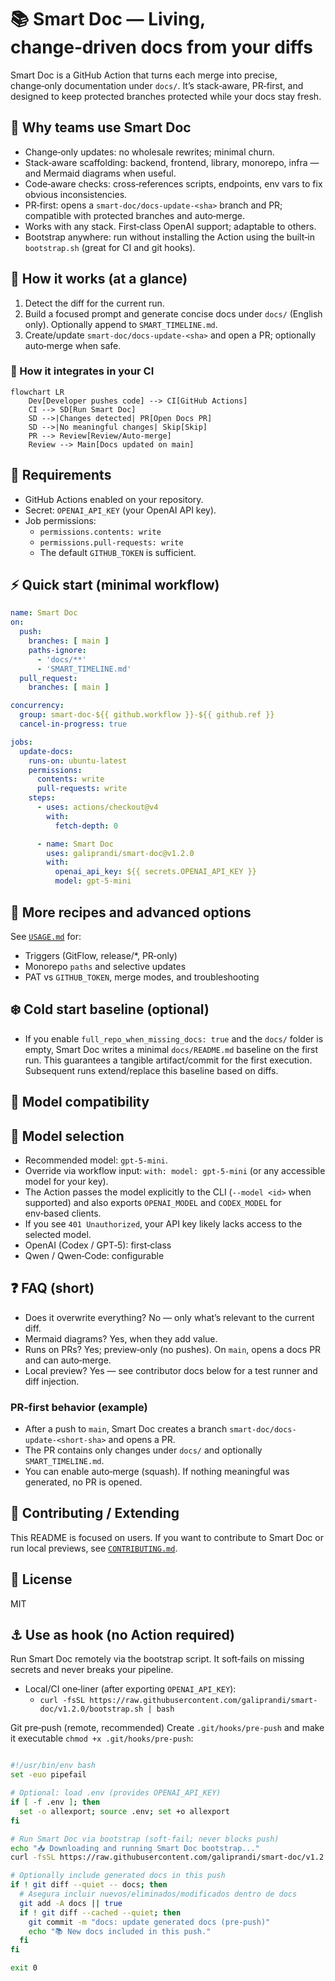 # 📚 Smart Doc — Living, change‑driven docs from your diffs

Smart Doc is a GitHub Action that turns each merge into precise, change‑only documentation under `docs/`. It’s stack‑aware, PR‑first, and designed to keep protected branches protected while your docs stay fresh.

## 🚀 Why teams use Smart Doc

- Change‑only updates: no wholesale rewrites; minimal churn.
- Stack‑aware scaffolding: backend, frontend, library, monorepo, infra — and Mermaid diagrams when useful.
- Code‑aware checks: cross‑references scripts, endpoints, env vars to fix obvious inconsistencies.
- PR‑first: opens a `smart-doc/docs-update-<sha>` branch and PR; compatible with protected branches and auto‑merge.
- Works with any stack. First‑class OpenAI support; adaptable to others.
- Bootstrap anywhere: run without installing the Action using the built‑in `bootstrap.sh` (great for CI and git hooks).

## 🧩 How it works (at a glance)

1) Detect the diff for the current run.
2) Build a focused prompt and generate concise docs under `docs/` (English only). Optionally append to `SMART_TIMELINE.md`.
3) Create/update `smart-doc/docs-update-<sha>` and open a PR; optionally auto‑merge when safe.

### 🧩 How it integrates in your CI

```mermaid
flowchart LR
    Dev[Developer pushes code] --> CI[GitHub Actions]
    CI --> SD[Run Smart Doc]
    SD -->|Changes detected| PR[Open Docs PR]
    SD -->|No meaningful changes| Skip[Skip]
    PR --> Review[Review/Auto-merge]
    Review --> Main[Docs updated on main]
```

## 🧰 Requirements

- GitHub Actions enabled on your repository.
- Secret: `OPENAI_API_KEY` (your OpenAI API key).
- Job permissions:
  - `permissions.contents: write`
  - `permissions.pull-requests: write`
  - The default `GITHUB_TOKEN` is sufficient.

## ⚡️ Quick start (minimal workflow)

```yaml
name: Smart Doc
on:
  push:
    branches: [ main ]
    paths-ignore:
      - 'docs/**'
      - 'SMART_TIMELINE.md'
  pull_request:
    branches: [ main ]

concurrency:
  group: smart-doc-${{ github.workflow }}-${{ github.ref }}
  cancel-in-progress: true

jobs:
  update-docs:
    runs-on: ubuntu-latest
    permissions:
      contents: write
      pull-requests: write
    steps:
      - uses: actions/checkout@v4
        with:
          fetch-depth: 0

      - name: Smart Doc
        uses: galiprandi/smart-doc@v1.2.0
        with:
          openai_api_key: ${{ secrets.OPENAI_API_KEY }}
          model: gpt-5-mini
```

## 🍱 More recipes and advanced options

See [`USAGE.md`](./USAGE.md) for:

- Triggers (GitFlow, release/*, PR‑only)
- Monorepo `paths` and selective updates
- PAT vs `GITHUB_TOKEN`, merge modes, and troubleshooting

## ❄️ Cold start baseline (optional)

- If you enable `full_repo_when_missing_docs: true` and the `docs/` folder is empty, Smart Doc writes a minimal `docs/README.md` baseline on the first run. This guarantees a tangible artifact/commit for the first execution. Subsequent runs extend/replace this baseline based on diffs.

## 🧠 Model compatibility

## 🧠 Model selection

- Recommended model: `gpt-5-mini`.
- Override via workflow input: `with: model: gpt-5-mini` (or any accessible model for your key).
- The Action passes the model explicitly to the CLI (`--model <id>` when supported) and also exports `OPENAI_MODEL` and `CODEX_MODEL` for env‑based clients.
- If you see `401 Unauthorized`, your API key likely lacks access to the selected model.
- OpenAI (Codex / GPT‑5): first‑class
- Qwen / Qwen‑Code: configurable

## ❓ FAQ (short)

- Does it overwrite everything? No — only what’s relevant to the current diff.
- Mermaid diagrams? Yes, when they add value.
- Runs on PRs? Yes; preview‑only (no pushes). On `main`, opens a docs PR and can auto‑merge.
- Local preview? Yes — see contributor docs below for a test runner and diff injection.

### PR‑first behavior (example)

- After a push to `main`, Smart Doc creates a branch `smart-doc/docs-update-<short-sha>` and opens a PR.
- The PR contains only changes under `docs/` and optionally `SMART_TIMELINE.md`.
- You can enable auto‑merge (squash). If nothing meaningful was generated, no PR is opened.

## 🤝 Contributing / Extending

This README is focused on users. If you want to contribute to Smart Doc or run local previews, see [`CONTRIBUTING.md`](./CONTRIBUTING.md).

## 📄 License

MIT

## ⚓️ Use as hook (no Action required)

Run Smart Doc remotely via the bootstrap script. It soft‑fails on missing secrets and never breaks your pipeline.

- Local/CI one‑liner (after exporting `OPENAI_API_KEY`):
  - `curl -fsSL https://raw.githubusercontent.com/galiprandi/smart-doc/v1.2.0/bootstrap.sh | bash`

Git pre‑push (remote, recommended)
Create `.git/hooks/pre-push` and make it executable `chmod +x .git/hooks/pre-push`:

```bash

#!/usr/bin/env bash
set -euo pipefail

# Optional: load .env (provides OPENAI_API_KEY)
if [ -f .env ]; then
  set -o allexport; source .env; set +o allexport
fi

# Run Smart Doc via bootstrap (soft‑fail; never blocks push)
echo "📥 Downloading and running Smart Doc bootstrap..."
curl -fsSL https://raw.githubusercontent.com/galiprandi/smart-doc/v1.2.0/bootstrap.sh | bash

# Optionally include generated docs in this push
if ! git diff --quiet -- docs; then
  # Asegura incluir nuevos/eliminados/modificados dentro de docs
  git add -A docs || true
  if ! git diff --cached --quiet; then
    git commit -m "docs: update generated docs (pre-push)"
    echo "📚 New docs included in this push."
  fi
fi

exit 0

```
